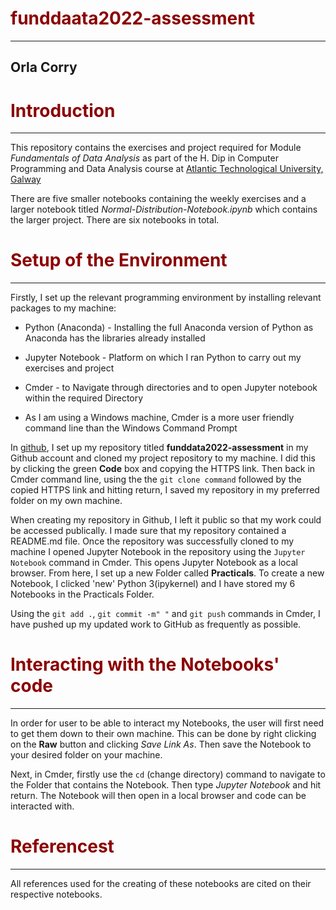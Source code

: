 # <font color=darkred>funddaata2022-assessment</font>
***
## Orla Corry 

# <font color=darkred>Introduction</font>
***

This repository contains the exercises and project required for Module *Fundamentals of Data Analysis* as part of the H. Dip in Computer Programming and Data Analysis course at <a href="https://www.gmit.ie" target="_top">Atlantic Technological University, Galway</a>

There are five smaller notebooks containing the weekly exercises and a larger notebook titled *Normal-Distribution-Notebook.ipynb* which contains the larger project.  There are six notebooks in total. 


# <font color=darkred>Setup of the Environment</font>
***

Firstly, I set up the relevant programming environment by installing relevant packages to my machine:

- Python (Anaconda) - Installing the full Anaconda version of Python as Anaconda has the libraries already installed

- Jupyter Notebook - Platform on which I ran Python to carry out my exercises and project

-	Cmder - to Navigate through directories and to open Jupyter notebook within the required Directory
  - As I am using a Windows machine, Cmder is a more user friendly command line than the Windows Command Prompt


In <a href="[https://www.gmit.ie](https://github.com/)" target="_top">github</a>, I set up my repository titled **funddata2022-assessment** in my Github account and cloned my project repository to my machine. I did this by clicking the green **Code** box and copying the HTTPS link. Then back in Cmder command line, using the the ``git clone command`` followed by the copied HTTPS link and hitting return, I saved my repository in my preferred folder on my own machine. 


When creating my repository in Github, I left it public so that my work could be accessed publically. I made sure that my repository contained a README.md file.
Once the repository was successfully cloned to my machine I opened Jupyter Notebook in the repository using the ``Jupyter Notebook`` command in Cmder. This opens Jupyter Notebook as a local browser.
From here, I set up a new Folder called **Practicals**. To create a new Notebook, I clicked 'new' Python 3(ipykernel) and I have stored my 6 Notebooks in the Practicals Folder.


Using the ``git add .``, ``git commit -m" "`` and ``git push`` commands in Cmder, I have pushed up my updated work to GitHub as frequently as possible.

# <font color=darkred>Interacting with the Notebooks' code</font>
***
In order for user to be able to interact my Notebooks, the user will first need to get them down to their own machine. This can be done by right clicking on the **Raw** button and clicking *Save Link As*. Then save the Notebook to your desired folder on your machine. 

Next, in Cmder, firstly use the ``cd`` (change directory) command to navigate to the Folder that contains the Notebook.  Then type *Jupyter Notebook* and hit return. The Notebook will then open in a local browser and code can be interacted with. 



# <font color=darkred>Referencest</font>
***

All references used for the creating of these notebooks are cited on their respective notebooks. 




